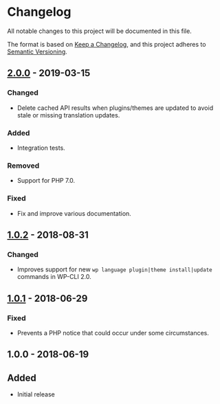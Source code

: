 # Changelog
All notable changes to this project will be documented in this file.

The format is based on [Keep a Changelog](https://keepachangelog.com/en/1.0.0/),
and this project adheres to [Semantic Versioning](https://semver.org/spec/v2.0.0.html).

## [2.0.0] - 2019-03-15
### Changed
* Delete cached API results when plugins/themes are updated to avoid stale or missing translation updates.

### Added
* Integration tests.

### Removed
* Support for PHP 7.0.

### Fixed
* Fix and improve various documentation.

## [1.0.2] - 2018-08-31

### Changed
* Improves support for new `wp language plugin|theme install|update` commands in WP-CLI 2.0.

## [1.0.1] - 2018-06-29

### Fixed
* Prevents a PHP notice that could occur under some circumstances.

## 1.0.0 - 2018-06-19

## Added
* Initial release

[Unreleased]: https://github.com/wearerequired/traduttore-registry/compare/2.0.0...HEAD
[2.0.0]: https://github.com/wearerequired/traduttore-registry/compare/1.0.2...2.0.0
[1.0.2]: https://github.com/wearerequired/traduttore-registry/compare/1.0.1...1.0.2
[1.0.1]: https://github.com/wearerequired/traduttore-registry/compare/1.0.0...1.0.1
